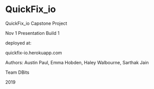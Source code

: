 # QuickFix_io

QuickFix_io Capstone Project

Nov 1 Presentation Build 1

deployed at:

quickfix-io.herokuapp.com

Authors:
Austin Paul, Emma Hobden, 
Haley Walbourne, Sarthak Jain

Team DBits

2019 
